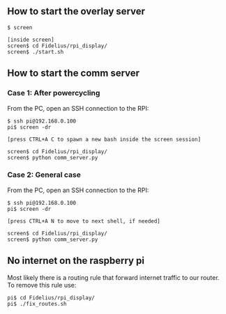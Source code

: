 ## How to start the overlay server 
```
$ screen

[inside screen]
screen$ cd Fidelius/rpi_display/
screen$ ./start.sh
```

## How to start the comm server

### Case 1: After powercycling

From the PC, open an SSH connection to the RPI:

```
$ ssh pi@192.168.0.100
pi$ screen -dr

[press CTRL+A C to spawn a new bash inside the screen session]

screen$ cd Fidelius/rpi_display/
screen$ python comm_server.py
```

### Case 2: General case

From the PC, open an SSH connection to the RPI:

```
$ ssh pi@192.168.0.100
pi$ screen -dr

[press CTRL+A N to move to next shell, if needed]

screen$ cd Fidelius/rpi_display/
screen$ python comm_server.py
```

## No internet on the raspberry pi

Most likely there is a routing rule that forward internet traffic to our router. To remove this rule use:

```
pi$ cd Fidelius/rpi_display/
pi$ ./fix_routes.sh
```

